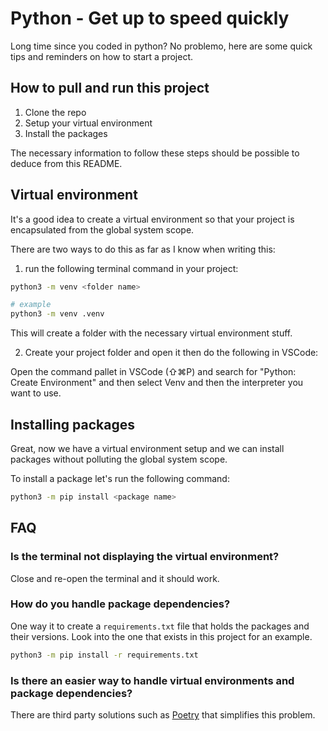 # Python - Get up to speed quickly

Long time since you coded in python? No problemo, here are some quick tips and reminders on how to start a project.

## How to pull and run this project

1. Clone the repo
2. Setup your virtual environment
3. Install the packages

The necessary information to follow these steps should be possible to deduce from this README.

## Virtual environment

It's a good idea to create a virtual environment so that your project is encapsulated from the global system scope.

There are two ways to do this as far as I know when writing this:

1. run the following terminal command in your project:

```bash
python3 -m venv <folder name>

# example
python3 -m venv .venv
```

This will create a folder with the necessary virtual environment stuff.

2. Create your project folder and open it then do the following in VSCode:

Open the command pallet in VSCode (⇧⌘P) and search for "Python: Create Environment" and then select Venv and then the interpreter you want to use.

## Installing packages

Great, now we have a virtual environment setup and we can install packages without polluting the global system scope.

To install a package let's run the following command:

```bash
python3 -m pip install <package name>
```

## FAQ

### Is the terminal not displaying the virtual environment?

Close and re-open the terminal and it should work.

### How do you handle package dependencies?

One way it to create a `requirements.txt` file that holds the packages and their versions. Look into the one that exists in this project for an example.

```bash
python3 -m pip install -r requirements.txt
```

### Is there an easier way to handle virtual environments and package dependencies?

There are third party solutions such as [Poetry](https://python-poetry.org/) that simplifies this problem.
